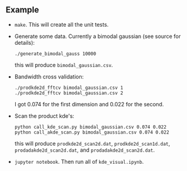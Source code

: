 Example
-------

+ `make`. This will create all the unit tests. 

+ Generate some data. Currently a bimodal gaussian (see source for details):

      ./generate_bimodal_gauss 10000

  this will produce `bimodal_gaussian.csv`. 

+ Bandwidth cross validation:

      ./prodkde2d_fftcv bimodal_gaussian.csv 1
      ./prodkde2d_fftcv bimodal_gaussian.csv 2

  I got 0.074 for the first dimension and 0.022 for the second. 

+ Scan the product kde's:

      python call_kde_scan.py bimodal_gaussian.csv 0.074 0.022
      python call_akde_scan.py bimodal_gaussian.csv 0.074 0.022

  this will produce `prodkde2d_scan2d.dat`, `prodkde2d_scan1d.dat`, `prodadakde2d_scan2d.dat`, and `prodadakde2d_scan2d.dat`.

+ `jupyter notebook`. Then run all of `kde_visual.ipynb`. 
